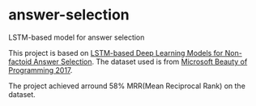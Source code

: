# answer-selection
LSTM-based model for answer selection

This project is based on [LSTM-based Deep Learning Models for Non-factoid Answer Selection](https://arxiv.org/abs/1511.04108).
The dataset used is from [Microsoft Beauty of Programming 2017](http://studentclub.msra.cn/bop2017/rules/qualification).

The project achieved arround 58% MRR(Mean Reciprocal Rank) on the dataset.